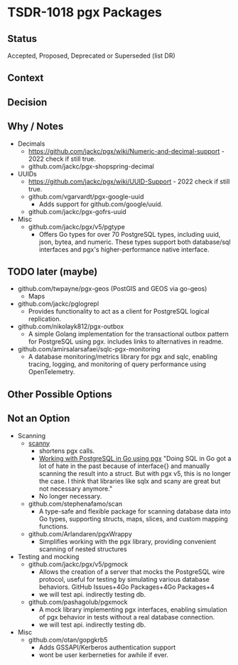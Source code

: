 # TSDR-1018 pgx Packages

## Status

Accepted, Proposed, Deprecated or Superseded (list DR)

## Context



## Decision



## Why / Notes

- Decimals
  - https://github.com/jackc/pgx/wiki/Numeric-and-decimal-support - 2022 check if still true.
  - github.com/jackc/pgx-shopspring-decimal
- UUIDs
  - https://github.com/jackc/pgx/wiki/UUID-Support - 2022 check if still true.
  - github.com/vgarvardt/pgx-google-uuid
    - Adds support for github.com/google/uuid.
  - github.com/jackc/pgx-gofrs-uuid
- Misc
  - github.com/jackc/pgx/v5/pgtype
    - Offers Go types for over 70 PostgreSQL types, including uuid, json, bytea,
      and numeric. These types support both database/sql interfaces and pgx's
      higher-performance native interface.

## TODO later (maybe)

- github.com/twpayne/pgx-geos (PostGIS and GEOS via go-geos)
  - Maps
- github.com/jackc/pglogrepl
  - Provides functionality to act as a client for PostgreSQL logical replication.
- github.com/nikolayk812/pgx-outbox
  - A simple Golang implementation for the transactional outbox pattern for PostgreSQL using pgx.
includes links to alternatives in readme.
- github.com/amirsalarsafaei/sqlc-pgx-monitoring
  - A database monitoring/metrics library for pgx and sqlc, enabling tracing, logging, and monitoring of query performance using OpenTelemetry.

## Other Possible Options



## Not an Option

- Scanning
  - [scanny](https://github.com/georgysavva/scany)
    - shortens pgx calls. 
    - [Working with PostgreSQL in Go using pgx](https://donchev.is/post/working-with-postgresql-in-go-using-pgx/)
      "Doing SQL in Go got a lot of hate in the past because of interface{} and 
      manually scanning the result into a struct. But with pgx v5, this is no longer
      the case. I think that libraries like sqlx and scany are great but not necessary anymore."
    - No longer necessary.
  - github.com/stephenafamo/scan
    - A type-safe and flexible package for scanning database data into Go types, 
      supporting structs, maps, slices, and custom mapping functions.
  - github.com/Arlandaren/pgxWrappy
    - Simplifies working with the pgx library, providing convenient scanning of
      nested structures
- Testing and mocking
  - github.com/jackc/pgx/v5/pgmock
    - Allows the creation of a server that mocks the PostgreSQL wire protocol,
      useful for testing by simulating various database behaviors. GitHub
      Issues+4Go Packages+4Go Packages+4
    - we will test api. indirectly testing db.
  - github.com/pashagolub/pgxmock
    - A mock library implementing pgx interfaces, enabling simulation of pgx
      behavior in tests without a real database connection.  
    - we will test api. indirectly testing db.
- Misc
  - github.com/otan/gopgkrb5
    - Adds GSSAPI/Kerberos authentication support
    - wont be user kerberneties for awhile if ever.